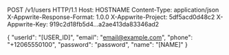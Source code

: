 POST /v1/users HTTP/1.1
Host: HOSTNAME
Content-Type: application/json
X-Appwrite-Response-Format: 1.0.0
X-Appwrite-Project: 5df5acd0d48c2
X-Appwrite-Key: 919c2d18fb5d4...a2ae413da83346ad2

{
  "userId": "[USER_ID]",
  "email": "email@example.com",
  "phone": "+12065550100",
  "password": "password",
  "name": "[NAME]"
}
